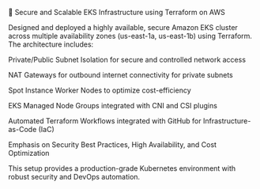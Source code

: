 🚀 Secure and Scalable EKS Infrastructure using Terraform on AWS

Designed and deployed a highly available, secure Amazon EKS cluster across multiple availability zones (us-east-1a, us-east-1b) using Terraform. The architecture includes:

Private/Public Subnet Isolation for secure and controlled network access

NAT Gateways for outbound internet connectivity for private subnets

Spot Instance Worker Nodes to optimize cost-efficiency

EKS Managed Node Groups integrated with CNI and CSI plugins

Automated Terraform Workflows integrated with GitHub for Infrastructure-as-Code (IaC)

Emphasis on Security Best Practices, High Availability, and Cost Optimization

This setup provides a production-grade Kubernetes environment with robust security and DevOps automation.





